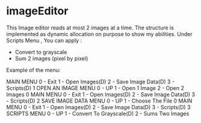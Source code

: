 # imageEditor

This Image editor reads at most 2 images at a time.
The structure is implemented as dynamic allocation on purpose to show my abilities.
Under Scripts Menu , You can apply : 

- Convert to grayscale
- Sum 2 images (pixel by pixel)

Example of the menu:

MAIN MENU
0 - Exit
1 - Open Images(D)
2 - Save Image Data(D)
3 - Scripts(D)
1
OPEN AN IMAGE MENU
0 - UP
1 - Open 1 Image
2 - Open 2 Images
0
MAIN MENU
0 - Exit
1 - Open Images(D)
2 - Save Image Data(D)
3 - Scripts(D)
2
SAVE IMAGE DATA MENU
0 - UP
1 - Choose The File
0
MAIN MENU
0 - Exit
1 - Open Images(D)
2 - Save Image Data(D)
3 - Scripts(D)
3
SCRIPTS MENU
0 - UP
1 - Convert To Grayscale(D)
2 - Sums Two Images
